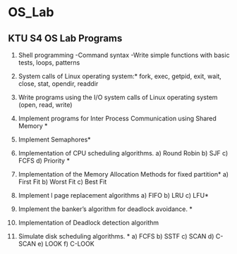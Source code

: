# OS_Lab
## KTU S4 OS Lab Programs
1. Shell programming
   -Command syntax
   -Write simple functions with basic tests, loops, patterns

2. System calls of Linux operating system:*
   fork, exec, getpid, exit, wait, close, stat, opendir, readdir
3. Write programs using the I/O system calls of Linux operating system (open, read, write)
4. Implement programs for Inter Process Communication using Shared Memory *
5. Implement Semaphores*
6. Implementation of CPU scheduling algorithms. a) Round Robin b) SJF c) FCFS d)
    Priority *
7. Implementation of the Memory Allocation Methods for fixed partition*
   a) First Fit b) Worst Fit c) Best Fit
8. Implement l page replacement algorithms a) FIFO b) LRU c) LFU*
9. Implement the banker’s algorithm for deadlock avoidance. *
10. Implementation of Deadlock detection algorithm
11. Simulate disk scheduling algorithms. *
a) FCFS b) SSTF c) SCAN d) C-SCAN e) LOOK f) C-LOOK
